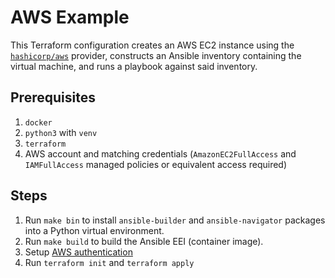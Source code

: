 # AWS Example

This Terraform configuration creates an AWS EC2 instance using the [`hashicorp/aws`](https://registry.terraform.io/providers/hashicorp/aws/latest/docs) provider, constructs an Ansible inventory containing the virtual machine, and runs a playbook against said inventory.

## Prerequisites

1. `docker`
2. `python3` with `venv`
3. `terraform`
4. AWS account and matching credentials (`AmazonEC2FullAccess` and `IAMFullAccess` managed policies or equivalent access required)

## Steps

1. Run `make bin` to install `ansible-builder` and `ansible-navigator` packages into a Python virtual environment.
2. Run `make build` to build the Ansible EEI (container image).
3. Setup [AWS authentication](https://registry.terraform.io/providers/hashicorp/aws/latest/docs#authentication-and-configuration)
4. Run `terraform init` and `terraform apply`
